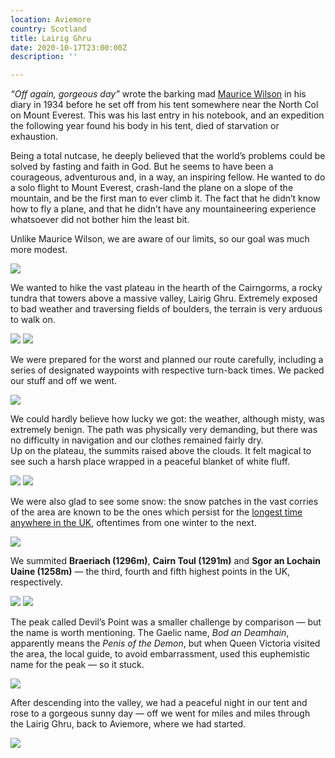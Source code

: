 ```yaml
---
location: Aviemore
country: Scotland
title: Lairig Ghru
date: 2020-10-17T23:00:00Z
description: ''

---
```

_“Off again, gorgeous day”_ wrote the barking mad [Maurice Wilson](https://en.wikipedia.org/wiki/Maurice_Wilson) in his diary in 1934 before he set off from his tent somewhere near the North Col on Mount Everest. This was his last entry in his notebook, and an expedition the following year found his body in his tent, died of starvation or exhaustion.

Being a total nutcase, he deeply believed that the world’s problems could be solved by fasting and faith in God. But he seems to have been a courageous, adventurous and, in a way, an inspiring fellow. He wanted to do a solo flight to Mount Everest, crash-land the plane on a slope of the mountain, and be the first man to ever climb it. The fact that he didn’t know how to fly a plane, and that he didn’t have any mountaineering experience whatsoever did not bother him the least bit.

Unlike Maurice Wilson, we are aware of our limits, so our goal was much more modest.

![](/img/lg1.jpg)

We wanted to hike the vast plateau in the hearth of the Cairngorms, a rocky tundra that towers above a massive valley, Lairig Ghru. Extremely exposed to bad weather and traversing fields of boulders, the terrain is very arduous to walk on.

![](/img/lg4.jpg)
![](/img/lg6.jpg)

We were prepared for the worst and planned our route carefully, including a series of designated waypoints with respective turn-back times. We packed our stuff and off we went.

![](/img/lg9.jpg)

We could hardly believe how lucky we got: the weather, although misty, was extremely benign. The path was physically very demanding, but there was no difficulty in navigation and our clothes remained fairly dry.  
Up on the plateau, the summits raised above the clouds. It felt magical to see such a harsh place wrapped in a peaceful blanket of white fluff.

![](/img/lg7.jpg)
![](/img/lg8.jpg)

We were also glad to see some snow: the snow patches in the vast corries of the area are known to be the ones which persist for the [longest time anywhere in the UK](https://en.wikipedia.org/wiki/Snow_patches_in_Scotland), oftentimes from one winter to the next.

![](/img/lg5.jpg)

We summited **Braeriach (1296m)**, **Cairn Toul (1291m)** and **Sgor an Lochain Uaine (1258m)** — the third, fourth and fifth highest points in the UK, respectively.

![](/img/lg2.jpg)
![](/img/lg3.jpg)

The peak called Devil’s Point was a smaller challenge by comparison — but the name is worth mentioning. The Gaelic name, _Bod an Deamhain_, apparently means the _Penis of the Demon_, but when Queen Victoria visited the area, the local guide, to avoid embarrassment, used this euphemistic name for the peak — so it stuck.

![](/img/lg10.jpg)

After descending into the valley, we had a peaceful night in our tent and rose to a gorgeous sunny day — off we went for miles and miles through the Lairig Ghru, back to Aviemore, where we had started.

![](/img/lg11.jpg)